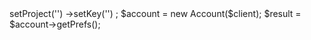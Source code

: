 <?php

use Appwrite\Client;
use Appwrite\Services\Account;

$client = new Client();

$client
    ->setProject('')
    ->setKey('')
;

$account = new Account($client);

$result = $account->getPrefs();